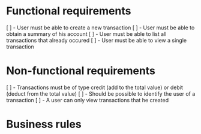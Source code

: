 # Functional requirements

[ ] - User must be able to create a new transaction
[ ] - User must be able to obtain a summary of his account
[ ] - User must be able to list all transactions that already occured
[ ] - User must be able to view a single transaction


# Non-functional requirements

[ ] - Transactions must be of type credit (add to the total value) or debit (deduct from the total value)
[ ] - Should be possible to identify the user of a transaction
[ ] - A user can only view transactions that he created


# Business rules